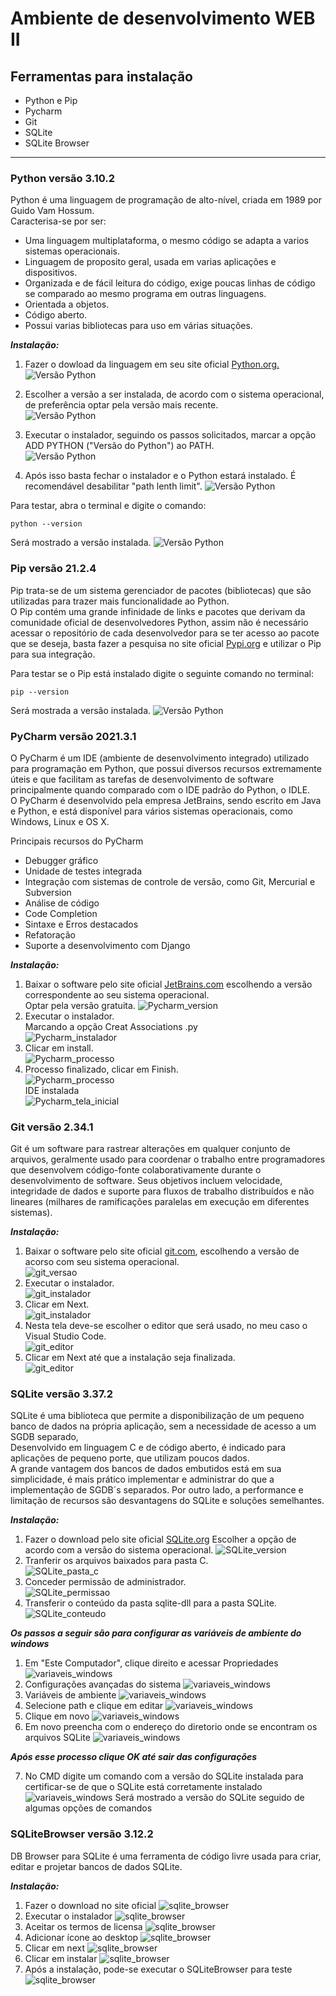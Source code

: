 # Ambiente de desenvolvimento WEB II

## Ferramentas para instalação

- Python e Pip
- Pycharm
- Git
- SQLite
- SQLite Browser

---

### **Python versão 3.10.2**

Python é uma linguagem de programação de alto-nível, criada em 1989 por
Guido Vam Hossum.  
Caracterisa-se por ser:

- Uma linguagem multiplataforma, o mesmo código se adapta a varios sistemas operacionais.
- Linguagem de proposito geral, usada em varias aplicações e dispositivos.
- Organizada e de fácil leitura do código, exige poucas linhas de código se comparado ao mesmo programa em outras linguagens.
- Orientada a objetos.
- Código aberto.
- Possui varias bibliotecas para uso em várias situações.

_**Instalação:**_

1. Fazer o dowload da linguagem em seu site oficial [Python.org.](https://www.python.org/)  
![Versão Python](https://github.com/CarlosMartinsIFPR2020/imagens/blob/cf58ca729186c71713b980a088d91346bc043b20/python01.png)

2. Escolher a versão a ser instalada, de acordo com o sistema operacional, de preferência optar pela versão mais recente.  
![Versão Python](https://github.com/CarlosMartinsIFPR2020/imagens/blob/6329a0e135f8a18e91fd7b4b1c63569e3190f8ca/python_versao.png)

3. Executar o instalador, seguindo os passos solicitados, marcar a opção ADD PYTHON ("Versão do Python") ao PATH.  
![Versão Python](https://github.com/CarlosMartinsIFPR2020/imagens/blob/d53f33e274b7d28490c4da692f88f172467daf2c/instalador.png)

4. Após isso basta fechar o instalador e o Python estará instalado. É recomendável desabilitar "path lenth limit".
![Versão Python](https://github.com/CarlosMartinsIFPR2020/imagens/blob/a22b29d008d18e305d90991ad2870c3314e848ed/python_finalizado.png)

Para testar, abra o terminal e digite o comando:  
```
python --version  
```
Será mostrado a versão instalada.
![Versão Python](https://github.com/CarlosMartinsIFPR2020/imagens/blob/ce55767aac69b1287d115d16425ec6ac2366e3e7/python_cmd_vers%C3%A3o.png)

### **Pip versão 21.2.4**

Pip trata-se de um sistema gerenciador de pacotes (bibliotecas) que são utilizadas para trazer mais funcionalidade ao Python.  
O Pip contém uma grande infinidade de links e pacotes que derivam da comunidade oficial de desenvolvedores Python, assim não é necessário
acessar o repositório de cada desenvolvedor para se ter acesso ao pacote que se deseja, basta fazer a pesquisa no site oficial [Pypi.org](https://pypi.org/)
e utilizar o Pip para sua integração.

Para testar se o Pip está instalado digite o seguinte comando no terminal:
```
pip --version  
```
Será mostrada a versão instalada.
![Versão Python](https://github.com/CarlosMartinsIFPR2020/imagens/blob/dfbdb589ef385aa32514b35a0752bedb93e85b88/Pip_version.png)

### **PyCharm versão 2021.3.1**

O PyCharm é um IDE (ambiente de desenvolvimento integrado) utilizado para programação em Python, que possui diversos recursos
extremamente úteis e que facilitam as tarefas de desenvolvimento de software principalmente quando comparado com o
IDE padrão do Python, o IDLE.  
O PyCharm é desenvolvido pela empresa JetBrains, sendo escrito em Java e Python, e está disponível para vários
sistemas operacionais, como Windows, Linux e OS X.  

Principais recursos do PyCharm

- Debugger gráfico
- Unidade de testes integrada
- Integração com sistemas de controle de versão, como Git, Mercurial e Subversion
- Análise de código
- Code Completion
- Sintaxe e Erros destacados
- Refatoração
- Suporte a desenvolvimento com Django  

_**Instalação:**_

1. Baixar o software pelo site oficial [JetBrains.com](https://www.jetbrains.com/pt-br/pycharm/download/#section=windows) escolhendo a versão
correspondente ao seu sistema operacional.  
Optar pela versão gratuita.
![Pycharm_version](https://github.com/CarlosMartinsIFPR2020/imagens/blob/20349e99bd7a4e74df2bd5570ede6df180116822/pycharm_download_version.png)  
2. Executar o instalador.  
Marcando a opção Creat Associations .py  
![Pycharm_instalador](https://github.com/CarlosMartinsIFPR2020/imagens/blob/381c1b97c07dd53acda5cf519982589cd3814dde/pycharm_instalador_inicio.png)  
3. Clicar em install.  
![Pycharm_processo](https://github.com/CarlosMartinsIFPR2020/imagens/blob/381c1b97c07dd53acda5cf519982589cd3814dde/pycharm_instalador_processo.png)  
4. Processo finalizado, clicar em Finish.  
![Pycharm_processo](https://github.com/CarlosMartinsIFPR2020/imagens/blob/381c1b97c07dd53acda5cf519982589cd3814dde/pycharm_instalador_finalizado.png)  
IDE instalada  
![Pycharm_tela_inicial](https://github.com/CarlosMartinsIFPR2020/imagens/blob/c77335105d4679cc52f23fbc1f50d9af40efeb08/pycharm_tela_inicial.png)  


### **Git versão 2.34.1**  

Git é um software para rastrear alterações em qualquer conjunto de arquivos, geralmente usado para coordenar o trabalho entre programadores
que desenvolvem código-fonte colaborativamente durante o desenvolvimento de software. Seus objetivos incluem velocidade, integridade de dados
e suporte para fluxos de trabalho distribuídos e não lineares (milhares de ramificações paralelas em execução em diferentes sistemas).  

_**Instalação:**_

1. Baixar o software pelo site oficial [git.com](https://git-scm.com/downloads), escolhendo a versão de acorso com seu sistema operacional.  
![git_versao](https://github.com/CarlosMartinsIFPR2020/imagens/blob/c655217bcc51183425bdbb17417efecb03a2b9d0/1-git_versao_download.png)  
2. Executar o instalador.  
![git_instalador](https://github.com/CarlosMartinsIFPR2020/imagens/blob/c655217bcc51183425bdbb17417efecb03a2b9d0/2-git_instalador.png)  
3. Clicar em Next.  
![git_instalador](https://github.com/CarlosMartinsIFPR2020/imagens/blob/c655217bcc51183425bdbb17417efecb03a2b9d0/3-git_instalador.png)  
4. Nesta tela deve-se escolher o editor que será usado, no meu caso o Visual Studio Code.  
![git_editor](https://github.com/CarlosMartinsIFPR2020/imagens/blob/c655217bcc51183425bdbb17417efecb03a2b9d0/4-git_instalador_selecionar_editor.png)  
5. Clicar em Next até que a instalação seja finalizada.  
![git_editor](https://github.com/CarlosMartinsIFPR2020/imagens/blob/3c2360e6f2ce7107b8ae9fdb359b51b2d6b2fb2e/git_finalizado.png)  

### **SQLite versão 3.37.2**  

SQLite é uma biblioteca que permite a disponibilização de um pequeno banco de dados na própria aplicação, sem a necessidade de acesso a um SGDB separado,  
Desenvolvido em linguagem C e de código aberto, é indicado para aplicações de pequeno porte, que utilizam poucos dados.  
A grande vantagem dos bancos de dados embutidos está em sua simplicidade, é mais prático implementar e administrar do que a implementação de SGDB´s separados.
Por outro lado, a performance e limitação de recursos são desvantagens do SQLite e soluções semelhantes.

_**Instalação:**_

1. Fazer o download pelo site oficial [SQLite.org](https://www.sqlite.org/download.html)
Escolher a opção de acordo com a versão do sistema operacional.
![SQLite_version](https://github.com/CarlosMartinsIFPR2020/imagens/blob/12113f8d2ad1a42929d078ff6cf5561fd9c50e2a/1-SQLite_version.png)  
2. Tranferir os arquivos baixados para pasta C.  
![SQLite_pasta_c](https://github.com/CarlosMartinsIFPR2020/imagens/blob/12113f8d2ad1a42929d078ff6cf5561fd9c50e2a/2-SQLite_transferir_pasta_C.png)  
3. Conceder permissão de administrador.  
![SQLite_permissao](https://github.com/CarlosMartinsIFPR2020/imagens/blob/12113f8d2ad1a42929d078ff6cf5561fd9c50e2a/3-SQLite_transferir_pasta_C_administrador.png)  
4. Transferir o conteúdo da pasta sqlite-dll para a pasta SQLite.  
![SQLite_conteudo](https://github.com/CarlosMartinsIFPR2020/imagens/blob/12113f8d2ad1a42929d078ff6cf5561fd9c50e2a/5-SQLite_conte%C3%BAdo.png)  

_**Os passos a seguir são para configurar as variáveis de ambiente do windows**_

1. Em "Este Computador", clique direito e acessar Propriedades
![variaveis_windows](https://github.com/CarlosMartinsIFPR2020/imagens/blob/12113f8d2ad1a42929d078ff6cf5561fd9c50e2a/6-SQLite_propriedades_de_ambiente.png)  
2. Configurações avançadas do sistema
![variaveis_windows](https://github.com/CarlosMartinsIFPR2020/imagens/blob/12113f8d2ad1a42929d078ff6cf5561fd9c50e2a/7-SQLite_propriedades_de_ambiente_configura%C3%A7%C3%B5es.png)  
3. Variáveis de ambiente
![variaveis_windows](https://github.com/CarlosMartinsIFPR2020/imagens/blob/12113f8d2ad1a42929d078ff6cf5561fd9c50e2a/8-SQLite_variaveis_de_ambiente.png)  
4. Selecione path e clique em editar
![variaveis_windows](https://github.com/CarlosMartinsIFPR2020/imagens/blob/1004179ae49e1c871a5d3181470feb3d4ebe1f58/9-SQLite_variaveis_de_ambiente_editar_path.png)  
5. Clique em novo
![variaveis_windows](https://github.com/CarlosMartinsIFPR2020/imagens/blob/12113f8d2ad1a42929d078ff6cf5561fd9c50e2a/10-SQLite_variaveis_de_ambiente_editar_novo.png)  
6. Em novo preencha com o endereço do diretorio onde se encontram os arquivos SQLite
![variaveis_windows](https://github.com/CarlosMartinsIFPR2020/imagens/blob/1004179ae49e1c871a5d3181470feb3d4ebe1f58/11-SQLite_caminho_pasta_SQLite.png) 

_**Após esse processo clique OK até sair das configurações**_

7. No CMD digite um comando com a versão do SQLite instalada para certificar-se de que o SQLite está corretamente instalado
![variaveis_windows](https://github.com/CarlosMartinsIFPR2020/imagens/blob/1004179ae49e1c871a5d3181470feb3d4ebe1f58/12-SQLite_teste_CMD.png) 
Será mostrado a versão do SQLite seguido de algumas opções de comandos  

### **SQLiteBrowser versão 3.12.2**  

DB Browser para SQLite é uma ferramenta de código livre usada para criar, editar e projetar bancos de dados SQLite.  

_**Instalação:**_

1. Fazer o download no site oficial
![sqlite_browser](https://github.com/CarlosMartinsIFPR2020/imagens/blob/6fb43739ba4794e43c52e14723661f8b020c7150/1-sqlite_brownser_download.png) 
2. Executar o instalador
![sqlite_browser](https://github.com/CarlosMartinsIFPR2020/imagens/blob/6fb43739ba4794e43c52e14723661f8b020c7150/2-sqlite_brownser_instalador.png) 
3. Aceitar os termos de licensa
![sqlite_browser](https://github.com/CarlosMartinsIFPR2020/imagens/blob/6fb43739ba4794e43c52e14723661f8b020c7150/3-sqlite_brownser_instalador.png) 
4. Adicionar ícone ao desktop
![sqlite_browser](https://github.com/CarlosMartinsIFPR2020/imagens/blob/6fb43739ba4794e43c52e14723661f8b020c7150/4-sqlite_brownser_instalador.png) 
5. Clicar em next
![sqlite_browser](https://github.com/CarlosMartinsIFPR2020/imagens/blob/6fb43739ba4794e43c52e14723661f8b020c7150/5-sqlite_brownser_instalador.png) 
6. Clicar em instalar
![sqlite_browser](https://github.com/CarlosMartinsIFPR2020/imagens/blob/6fb43739ba4794e43c52e14723661f8b020c7150/6-sqlite_brownser_instalador.png) 
7. Após a instalação, pode-se executar o SQLiteBrowser para teste
![sqlite_browser](https://github.com/CarlosMartinsIFPR2020/imagens/blob/6fb43739ba4794e43c52e14723661f8b020c7150/8-sqlite_brownser_instalador.png) 
























